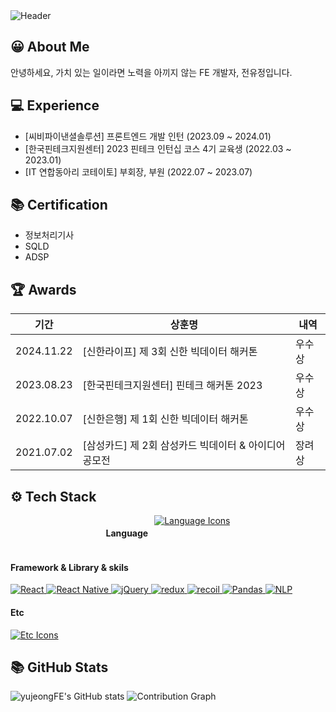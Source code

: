 <!-- Header Section -->
<img src="https://capsule-render.vercel.app/api?type=wave&color=gradient&customColorList=0,0,255,255&height=380&section=header&text=안녕하세요,%20전유정%20입니다%20%20😊&fontSize=40&fontColor=ffffff&animation=twinkling&reversal=true" alt="Header" />

## 😀 About Me
<p>안녕하세요, 가치 있는 일이라면 노력을 아끼지 않는 FE 개발자, 전유정입니다.</p>

## 💻 Experience
<ul> 
    <li>[씨비파이낸셜솔루션] 프론트엔드 개발 인턴 (2023.09 ~ 2024.01)</li> 
    <li>[한국핀테크지원센터] 2023 핀테크 인턴십 코스 4기 교육생 (2022.03 ~ 2023.01)</li> 
    <li>[IT 연합동아리 코테이토] 부회장, 부원 (2022.07 ~ 2023.07)</li> 
</ul>

## 📚 Certification
<ul> 
    <li>정보처리기사</li> 
    <li>SQLD</li> 
    <li>ADSP</li> 

</ul>

## 🏆 Awards 
<table>
    <thead>
        <tr>
            <th>기간</th>
            <th>상훈명</th>
            <th>내역</th>
        </tr>
    </thead>
    <tbody>
           <tr>
            <td>2024.11.22</td>
            <td>[신한라이프] 제 3회 신한 빅데이터 해커톤</td>
            <td>우수상</td>
        </tr>
        <tr>
            <td>2023.08.23</td>
            <td>[한국핀테크지원센터] 핀테크 해커톤 2023</td>
            <td>우수상</td>
        </tr>
        <tr>
            <td>2022.10.07</td>
            <td>[신한은행] 제 1회 신한 빅데이터 해커톤</td>
            <td>우수상</td>
        </tr>
        <tr>
            <td>2021.07.02</td>
            <td>[삼성카드] 제 2회 삼성카드 빅데이터 & 아이디어 공모전</td>
            <td>장려상</td>
        </tr>
    </tbody>
</table>

## ⚙️ Tech Stack
<div style="display: flex; justify-content: center; gap: 10px;">
    <h4> Language </h4>
    <a href="https://skillicons.dev">
        <img src="https://skillicons.dev/icons?i=html,css,sass,js,ts" alt="Language Icons"/>
    </a>
</div>  
<div>
    <h4>Framework & Library & skils</h4>
    <a href="https://skillicons.dev">
        <img src="https://img.shields.io/badge/React-61DAFB?style=flat&logo=react&logoColor=white" alt="React"/>
        <img src="https://img.shields.io/badge/React Native-61DAFB?style=flat&logo=react&logoColor=white" alt="React Native"/>
        <img src="https://img.shields.io/badge/jQuery-0769AD?style=flat&logo=jQuery&logoColor=white" alt="jQuery"/>
        <img src="https://img.shields.io/badge/redux-26A69A?style=flat&logo=redux&logoColor=white" alt="redux"/>
        <img src="https://img.shields.io/badge/recoil-F16822?style=flat&logo=recoiljs&logoColor=white" alt="recoil"/>
        <img src="https://img.shields.io/badge/Pandas-150458?style=flat&logo=pandas&logoColor=white" alt="Pandas"/>
        <img src="https://img.shields.io/badge/NLP-008080?style=flat&logo=nlp&logoColor=white" alt="NLP"/>
    </a>
</div>
<div>
    <h4>Etc</h4>
    <a href="https://skillicons.dev">
        <img src="https://skillicons.dev/icons?i=figma,firebase,aws,mysql" alt="Etc Icons"/>
    </a>
</div>

## 📚 GitHub Stats
<!-- GitHub Stats -->
<img src="https://github-readme-stats.vercel.app/api?username=yujeongFE&show_icons=true&theme=radical" alt="yujeongFE's GitHub stats" />


<!-- Contribution Graph -->
<img src="./profile-3d-contrib/profile-green-animate.svg" alt="Contribution Graph" />
